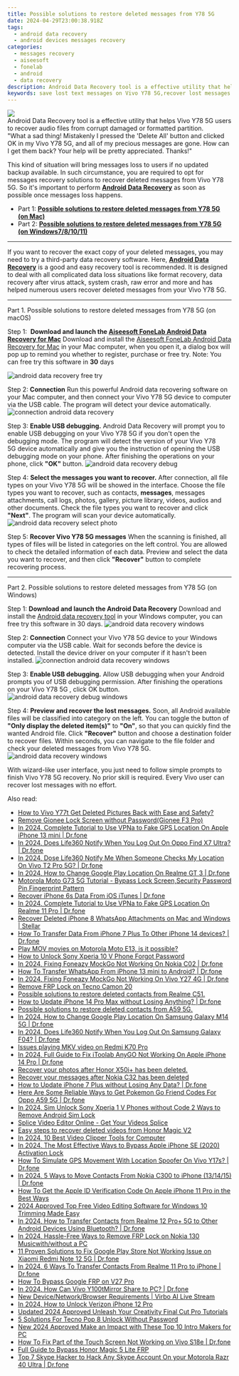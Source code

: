 ```yaml
---
title: Possible solutions to restore deleted messages from Y78 5G
date: 2024-04-29T23:00:38.918Z
tags: 
  - android data recovery
  - android devices messages recovery
categories: 
  - messages recovery
  - aiseesoft
  - fonelab
  - android
  - data recovery
description: Android Data Recovery tool is a effective utility that helps Vivo Y78 5G users to recover audio files from corrupt damaged or formatted partition.
keywords: save lost text messages on Vivo Y78 5G,recover lost messages from Vivo Y78 5G,restore deleted messages files on Y78 5G,Unerase messages from Vivo,Regain missing messages on Vivo Y78 5G,recover lost messages from Vivo,recover deleted messages 2018 for Vivo Y78 5G,Vivo Y78 5G all messages delete,Vivo data recovery,how to recover messages Vivo,recover messages from Vivo,how to get messages back from Y78 5G
---
```


<img src="https://img0mobiles.techidaily.com/images/best-assets/devices/vivo/vivo-y78-5g/5.jpg" class="atpl-imgstyle"  />

<div class="atpl-content atpl-for-fonelab-android recover-messages">

<div class="atpl-post-description-part-1">
Android Data Recovery tool is a effective utility that helps Vivo Y78 5G users to recover audio files from corrupt damaged or formatted partition.
</div>




<div class="atpl-post-description-part-2">
<div class="tpl-content-sub-paragraph-question">
  "What a sad thing! Mistakenly I pressed the 'Delete All' button and clicked OK in my Vivo Y78 5G, and all of my precious messages are gone. How can I get them back? Your help will be pretty appreciated. Thanks!"
</div>
<div class="tpl-content-sub-paragraph-content">
  <p>
    This kind of situation will bring messages loss to users if no updated backup available. In such circumstance, you are required to opt for messages recovery solutions to recover deleted messages from Vivo Y78 5G. So it's important to perform <a href="https://tools.techidaily.com/aiseesoft-android-data-recovery/" ><strong>Android Data Recovery</strong></a> as soon as possible once messages loss happens.
  </p>
</div>
</div>

<ul>
  <li>Part 1: <strong><a href="#p1">Possible solutions to restore deleted messages from Y78 5G (on Mac)</a></strong></li>
  <li>Part 2: <strong><a href="#p2">Possible solutions to restore deleted messages from Y78 5G (on Windows7/8/10/11)</a></strong></li>
</ul>

<hr>
<div class="atpl-post-description-part-3">
<div class="tpl-content-sub-paragraph-normal">
  <p>
    If you want to recover the exact copy of your deleted messages, you may need to try a third-party data recovery software. Here, <a href="https://tools.techidaily.com/aiseesoft-android-data-recovery/" ><strong>Android Data Recovery</strong></a> is a good and easy recovery tool is recommended. It is designed to deal with all complicated data loss situations like format recovery, data recovery after virus attack, system crash, raw error and more and has helped numerous users recover deleted messages from your Vivo Y78 5G.
  </p>
</div>
</div>


<!-- Part 1 -->
<a id="p1" name="p1" ></a><hr>

<div>
  <span class="atpl-step-part-style">Part 1. Possible solutions to restore deleted messages from Y78 5G (on macOS)</span>
</div>  

<span class="atpl-stepstyle-a"><span>Step 1: </span></span> <strong>Download and launch the <a href="https://tools.techidaily.com/aiseesoft-android-data-recovery-for-mac/" >Aiseesoft FoneLab Android Data Recovery for Mac</a></strong>
Download and install the <a href="https://tools.techidaily.com/aiseesoft-android-data-recovery-for-mac/" >Aiseesoft FoneLab Android Data Recovery for Mac</a> in your Mac computer, when you open it, a dialog box will pop up to remind you whether to register, purchase or free try.
Note: You can free try this software in <strong>30</strong> days

<img src="https://tools.techidaily.com/images/apps/aiseesoft/android-data-recovery/mac-free-try.png" class="atpl-imgstyle" alt="android data recovery free try" />

<span class="atpl-stepstyle-a"><span>Step 2: </span></span> <strong>Connection</strong>
Run this powerful Android data recovering software on your Mac computer, and then connect your Vivo Y78 5G device to computer via the USB cable. The program will detect your device automatically.
<img src="https://tools.techidaily.com/images/apps/aiseesoft/android-data-recovery/mac-connection-interface.jpg" class="atpl-imgstyle" alt="connection android data recovery" />

<span class="atpl-stepstyle-a"><span>Step 3: </span></span> <strong>Enable USB debugging.</strong>
Android Data Recovery will prompt you to enable USB debugging on your Vivo Y78 5G  if you don't open the debugging mode. The program will detect the version of your Vivo Y78 5G device automatically and give you the instruction of opening the USB debugging mode on your phone. After finishing the operations on your phone, click <strong>"OK"</strong> button.
<img src="https://tools.techidaily.com/images/apps/aiseesoft/android-data-recovery/mac-android-usb-debug.jpg"  class="atpl-imgstyle" alt="android data recovery debug" />

<span class="atpl-stepstyle-a"><span>Step 4: </span></span> <strong>Select the messages you want to recover.</strong>
After connection, all file types on your Vivo Y78 5G will be showed in the interface. Choose the file types you want to recover, such as contacts, <strong>messages</strong>, messages attachments, call logs, photos, gallery, picture library, videos, audios and other documents. Check the file types you want to recover and click  <b>"Next"</b>. The program will scan your device automatically.
<img src="https://tools.techidaily.com/images/apps/aiseesoft/android-data-recovery/mac-choose-type-messages.jpg" class="atpl-imgstyle" alt="android data recovery select photo" />

<span class="atpl-stepstyle-a"><span>Step 5: </span></span> <strong>Recover Vivo Y78 5G messages</strong>
When the scanning is finished, all types of files will be listed in categories on the left control. You are allowed to check the detailed information of each data. Preview and select the data you want to recover, and then click <b>"Recover"</b> button to complete recovering process.

<a id="p2" name="p2"></a><hr>

<div class="atpl-step-part-style">Part 2. Possible solutions to restore deleted messages from Y78 5G (on Windows)</div>

<span class="atpl-stepstyle-a"><span>Step 1: </span></span> <strong>Download and launch the Android Data Recovery</strong>
Download and install the <a href="https://tools.techidaily.com/aiseesoft-android-data-recovery-for-win/" >Android data recovery tool</a> in your Windows computer, you can free try this software in 30 days.
<img src="https://tools.techidaily.com/images/apps/aiseesoft/android-data-recovery/win-start-interface.png"  class="atpl-imgstyle" alt="android data recovery windows" />

<span class="atpl-stepstyle-a"><span>Step 2: </span></span> <strong>Connection</strong>
Connect your Vivo Y78 5G device to your Windows computer via the USB cable. Wait for seconds before the device is detected. Install the device driver on your computer if it hasn't been installed.
<img src="https://tools.techidaily.com/images/apps/aiseesoft/android-data-recovery/win-connection-interface.png" class="atpl-imgstyle" alt="connection android data recovery windows" />

<span class="atpl-stepstyle-a"><span>Step 3: </span></span> <strong>Enable USB debugging.</strong>
Allow USB debugging when your Android prompts you of USB debugging permission. After finishing the operations on your Vivo Y78 5G , click OK button.
<img src="https://tools.techidaily.com/images/apps/aiseesoft/android-data-recovery/win-android-usb-debug.png" class="atpl-imgstyle" alt="android data recovery debug windows" />

<span class="atpl-stepstyle-a"><span>Step 4: </span></span> <strong>Preview and recover the lost messages.</strong>
Soon, all Android available files will be classified into category on the left. You can toggle the button of <b>"Only display the deleted item(s)"</b> to <b>"On"</b>, so that you can quickly find the wanted Android file. Click <b>"Recover"</b> button and choose a destination folder to recover files. Within seconds, you can navigate to the file folder and check your deleted messages from Vivo Y78 5G.
<img src="https://tools.techidaily.com/images/apps/aiseesoft/android-data-recovery/win-recover-messages.jpg" class="atpl-imgstyle" alt="android data recovery windows" />

<div class="atpl-post-description-part-4">
<div class="tpl-content-sub-paragraph-normal">
  <p>
    With wizard-like user interface, you just need to follow simple prompts to finish Vivo Y78 5G recovery. No prior skill is required. Every Vivo user can recover lost messages with no effort.
  </p>
</div>
</div>

<ins class="adsbygoogle"
     style="display:block"
     data-ad-client="ca-pub-7571918770474297"
     data-ad-slot="8358498916"
     data-ad-format="auto"
     data-full-width-responsive="true"></ins>



</div>
<ins class="adsbygoogle"
    style="display:block"
    data-ad-format="autorelaxed"
    data-ad-client="ca-pub-7571918770474297"
    data-ad-slot="1223367746"></ins>

<span class="atpl-alsoreadstyle">Also read:</span>
<div><ul>
<li><a href="https://review-topics.techidaily.com/how-to-vivo-y77t-get-deleted-pictures-back-with-ease-and-safety-by-fonelab-android-recover-pictures/"><u>How to Vivo Y77t Get Deleted Pictures Back with Ease and Safety?</u></a></li>
<li><a href="https://review-topics.techidaily.com/remove-gionee-lock-screen-without-password-gionee-f3-pro-by-drfone-android-unlock-android-unlock/"><u>Remove Gionee Lock Screen without Password(Gionee F3 Pro)</u></a></li>
<li><a href="https://review-topics.techidaily.com/in-2024-complete-tutorial-to-use-vpna-to-fake-gps-location-on-apple-iphone-13-mini-drfone-by-drfone-virtual-ios/"><u>In 2024, Complete Tutorial to Use VPNa to Fake GPS Location On Apple iPhone 13 mini | Dr.fone</u></a></li>
<li><a href="https://review-topics.techidaily.com/in-2024-does-life360-notify-when-you-log-out-on-oppo-find-x7-ultra-drfone-by-drfone-virtual-android/"><u>In 2024, Does Life360 Notify When You Log Out On Oppo Find X7 Ultra? | Dr.fone</u></a></li>
<li><a href="https://review-topics.techidaily.com/in-2024-dose-life360-notify-me-when-someone-checks-my-location-on-vivo-t2-pro-5g-drfone-by-drfone-virtual-android/"><u>In 2024, Dose Life360 Notify Me When Someone Checks My Location On Vivo T2 Pro 5G? | Dr.fone</u></a></li>
<li><a href="https://review-topics.techidaily.com/in-2024-how-to-change-google-play-location-on-realme-gt-3-drfone-by-drfone-virtual-android/"><u>In 2024, How to Change Google Play Location On Realme GT 3 | Dr.fone</u></a></li>
<li><a href="https://review-topics.techidaily.com/motorola-moto-g73-5g-tutorial-bypass-lock-screen-security-password-pin-fingerprint-pattern-by-drfone-android-unlock-android-unlock/"><u>Motorola Moto G73 5G Tutorial - Bypass Lock Screen,Security Password Pin,Fingerprint,Pattern</u></a></li>
<li><a href="https://review-topics.techidaily.com/recover-iphone-6s-data-from-ios-itunes-drfone-by-drfone-ios-data-recovery-ios-data-recovery/"><u>Recover iPhone 6s Data From iOS iTunes | Dr.fone</u></a></li>
<li><a href="https://review-topics.techidaily.com/in-2024-complete-tutorial-to-use-vpna-to-fake-gps-location-on-realme-11-pro-drfone-by-drfone-virtual-android/"><u>In 2024, Complete Tutorial to Use VPNa to Fake GPS Location On Realme 11 Pro | Dr.fone</u></a></li>
<li><a href="https://review-topics.techidaily.com/recover-deleted-iphone-8-whatsapp-attachments-on-mac-and-windows-stellar-by-stellar-data-recovery-ios-iphone-data-recovery/"><u>Recover Deleted iPhone 8 WhatsApp Attachments on Mac and Windows | Stellar</u></a></li>
<li><a href="https://review-topics.techidaily.com/how-to-transfer-data-from-iphone-7-plus-to-other-iphone-14-devices-drfone-by-drfone-transfer-data-from-ios-transfer-data-from-ios/"><u>How To Transfer Data From iPhone 7 Plus To Other iPhone 14 devices? | Dr.fone</u></a></li>
<li><a href="https://review-topics.techidaily.com/play-mov-movies-on-motorola-moto-e13-is-it-possible-by-aiseesoft-video-converter-play-mov-on-android/"><u>Play MOV movies on Motorola Moto E13, is it possible?</u></a></li>
<li><a href="https://review-topics.techidaily.com/how-to-unlock-sony-xperia-10-v-phone-forgot-password-by-drfone-android-unlock-android-unlock/"><u>How to Unlock Sony Xperia 10 V Phone Forgot Password</u></a></li>
<li><a href="https://review-topics.techidaily.com/in-2024-fixing-foneazy-mockgo-not-working-on-nokia-c02-drfone-by-drfone-virtual-android/"><u>In 2024, Fixing Foneazy MockGo Not Working On Nokia C02 | Dr.fone</u></a></li>
<li><a href="https://review-topics.techidaily.com/how-to-transfer-whatsapp-from-iphone-13-mini-to-android-drfone-by-drfone-transfer-whatsapp-from-ios-transfer-whatsapp-from-ios/"><u>How To Transfer WhatsApp From iPhone 13 mini to Android? | Dr.fone</u></a></li>
<li><a href="https://review-topics.techidaily.com/in-2024-fixing-foneazy-mockgo-not-working-on-vivo-y27-4g-drfone-by-drfone-virtual-android/"><u>In 2024, Fixing Foneazy MockGo Not Working On Vivo Y27 4G | Dr.fone</u></a></li>
<li><a href="https://review-topics.techidaily.com/remove-frp-lock-on-tecno-camon-20-by-drfone-android-unlock-remove-google-frp/"><u>Remove FRP Lock on Tecno Camon 20</u></a></li>
<li><a href="https://review-topics.techidaily.com/possible-solutions-to-restore-deleted-contacts-from-realme-c51-by-fonelab-android-recover-contacts/"><u>Possible solutions to restore deleted contacts from Realme C51.</u></a></li>
<li><a href="https://review-topics.techidaily.com/how-to-update-iphone-14-pro-max-without-losing-anything-drfone-by-drfone-ios-system-repair-ios-system-repair/"><u>How to Update iPhone 14 Pro Max without Losing Anything? | Dr.fone</u></a></li>
<li><a href="https://review-topics.techidaily.com/possible-solutions-to-restore-deleted-contacts-from-a59-5g-by-fonelab-android-recover-contacts/"><u>Possible solutions to restore deleted contacts from A59 5G.</u></a></li>
<li><a href="https://review-topics.techidaily.com/in-2024-how-to-change-google-play-location-on-samsung-galaxy-m14-5g-drfone-by-drfone-virtual-android/"><u>In 2024, How to Change Google Play Location On Samsung Galaxy M14 5G | Dr.fone</u></a></li>
<li><a href="https://review-topics.techidaily.com/in-2024-does-life360-notify-when-you-log-out-on-samsung-galaxy-f04-drfone-by-drfone-virtual-android/"><u>In 2024, Does Life360 Notify When You Log Out On Samsung Galaxy F04? | Dr.fone</u></a></li>
<li><a href="https://review-topics.techidaily.com/issues-playing-mkv-video-on-redmi-k70-pro-by-aiseesoft-video-converter-play-mkv-on-android/"><u>Issues playing MKV video on Redmi K70 Pro</u></a></li>
<li><a href="https://review-topics.techidaily.com/in-2024-full-guide-to-fix-itoolab-anygo-not-working-on-apple-iphone-14-pro-drfone-by-drfone-virtual-ios/"><u>In 2024, Full Guide to Fix iToolab AnyGO Not Working On Apple iPhone 14 Pro | Dr.fone</u></a></li>
<li><a href="https://review-topics.techidaily.com/recover-your-photos-after-honor-x50iplus-has-been-deleted-by-fonelab-android-recover-photos/"><u>Recover your photos after Honor X50i+ has been deleted.</u></a></li>
<li><a href="https://review-topics.techidaily.com/recover-your-messages-after-nokia-c32-has-been-deleted-by-fonelab-android-recover-messages/"><u>Recover your messages after Nokia C32 has been deleted</u></a></li>
<li><a href="https://review-topics.techidaily.com/how-to-update-iphone-7-plus-without-losing-any-data-drfone-by-drfone-ios-system-repair-ios-system-repair/"><u>How to Update iPhone 7 Plus without Losing Any Data? | Dr.fone</u></a></li>
<li><a href="https://android-pokemon-go.techidaily.com/here-are-some-reliable-ways-to-get-pokemon-go-friend-codes-for-oppo-a59-5g-drfone-by-drfone-virtual-android/"><u>Here Are Some Reliable Ways to Get Pokemon Go Friend Codes For Oppo A59 5G | Dr.fone</u></a></li>
<li><a href="https://sim-unlock.techidaily.com/in-2024-sim-unlock-sony-xperia-1-v-phones-without-code-2-ways-to-remove-android-sim-lock-by-drfone-android/"><u>In 2024, Sim Unlock Sony Xperia 1 V Phones without Code 2 Ways to Remove Android Sim Lock</u></a></li>
<li><a href="https://ai-editing-video.techidaily.com/splice-video-editor-online-get-your-videos-splice/"><u>Splice Video Editor Online - Get Your Videos Splice</u></a></li>
<li><a href="https://phone-solutions.techidaily.com/easy-steps-to-recover-deleted-videos-from-honor-magic-v2-by-fonelab-android-recover-video/"><u>Easy steps to recover deleted videos from Honor Magic V2</u></a></li>
<li><a href="https://ai-vdieo-software.techidaily.com/in-2024-10-best-video-clipper-tools-for-computer/"><u>In 2024, 10 Best Video Clipper Tools for Computer</u></a></li>
<li><a href="https://activate-lock.techidaily.com/in-2024-the-most-effective-ways-to-bypass-apple-iphone-se-2020-activation-lock-by-drfone-ios/"><u>In 2024, The Most Effective Ways to Bypass Apple iPhone SE (2020) Activation Lock</u></a></li>
<li><a href="https://fake-location.techidaily.com/how-to-simulate-gps-movement-with-location-spoofer-on-vivo-y17s-drfone-by-drfone-virtual-android/"><u>How To Simulate GPS Movement With Location Spoofer On Vivo Y17s? | Dr.fone</u></a></li>
<li><a href="https://android-transfer.techidaily.com/in-2024-5-ways-to-move-contacts-from-nokia-c300-to-iphone-131415-drfone-by-drfone-transfer-from-android-transfer-from-android/"><u>In 2024, 5 Ways to Move Contacts From Nokia C300 to iPhone (13/14/15) | Dr.fone</u></a></li>
<li><a href="https://apple-account.techidaily.com/how-to-get-the-apple-id-verification-code-on-apple-iphone-11-pro-in-the-best-ways-by-drfone-ios/"><u>How To Get the Apple ID Verification Code On Apple iPhone 11 Pro in the Best Ways</u></a></li>
<li><a href="https://ai-vdieo-software.techidaily.com/2024-approved-top-free-video-editing-software-for-windows-10-trimming-made-easy/"><u>2024 Approved Top Free Video Editing Software for Windows 10 Trimming Made Easy</u></a></li>
<li><a href="https://android-transfer.techidaily.com/in-2024-how-to-transfer-contacts-from-realme-12-proplus-5g-to-other-android-devices-using-bluetooth-drfone-by-drfone-transfer-from-android-transfer-from-android/"><u>In 2024, How to Transfer Contacts from Realme 12 Pro+ 5G to Other Android Devices Using Bluetooth? | Dr.fone</u></a></li>
<li><a href="https://android-frp.techidaily.com/in-2024-hassle-free-ways-to-remove-frp-lock-on-nokia-130-musicwithwithout-a-pc-by-drfone-android/"><u>In 2024, Hassle-Free Ways to Remove FRP Lock on Nokia 130 Musicwith/without a PC</u></a></li>
<li><a href="https://howto.techidaily.com/11-proven-solutions-to-fix-google-play-store-not-working-issue-on-xiaomi-redmi-note-12-5g-drfone-by-drfone-fix-android-problems-fix-android-problems/"><u>11 Proven Solutions to Fix Google Play Store Not Working Issue on Xiaomi Redmi Note 12 5G | Dr.fone</u></a></li>
<li><a href="https://android-transfer.techidaily.com/in-2024-6-ways-to-transfer-contacts-from-realme-11-pro-to-iphone-drfone-by-drfone-transfer-from-android-transfer-from-android/"><u>In 2024, 6 Ways To Transfer Contacts From Realme 11 Pro to iPhone | Dr.fone</u></a></li>
<li><a href="https://phone-solutions.techidaily.com/how-to-bypass-google-frp-on-v27-pro-by-drfone-android-unlock-remove-google-frp/"><u>How To Bypass Google FRP on V27 Pro</u></a></li>
<li><a href="https://screen-mirror.techidaily.com/in-2024-how-can-vivo-y100tmirror-share-to-pc-drfone-by-drfone-android/"><u>In 2024, How Can Vivo Y100tMirror Share to PC? | Dr.fone</u></a></li>
<li><a href="https://ai-voice-clone.techidaily.com/new-devicenetworkbrowser-requirements-virbo-ai-live-stream/"><u>New Device/Network/Browser Requirements | Virbo AI Live Stream</u></a></li>
<li><a href="https://sim-unlock.techidaily.com/in-2024-how-to-unlock-verizon-iphone-12-pro-by-drfone-ios/"><u>In 2024, How to Unlock Verizon iPhone 12 Pro</u></a></li>
<li><a href="https://ai-video-apps.techidaily.com/updated-2024-approved-unleash-your-creativity-final-cut-pro-tutorials/"><u>Updated 2024 Approved Unleash Your Creativity Final Cut Pro Tutorials</u></a></li>
<li><a href="https://unlock-android.techidaily.com/5-solutions-for-tecno-pop-8-unlock-without-password-by-drfone-android/"><u>5 Solutions For Tecno Pop 8 Unlock Without Password</u></a></li>
<li><a href="https://ai-video-apps.techidaily.com/new-2024-approved-make-an-impact-with-these-top-10-intro-makers-for-pc/"><u>New 2024 Approved Make an Impact with These Top 10 Intro Makers for PC</u></a></li>
<li><a href="https://howto.techidaily.com/how-to-fix-part-of-the-touch-screen-not-working-on-vivo-s18e-drfone-by-drfone-fix-android-problems-fix-android-problems/"><u>How To Fix Part of the Touch Screen Not Working on Vivo S18e | Dr.fone</u></a></li>
<li><a href="https://bypass-frp.techidaily.com/full-guide-to-bypass-honor-magic-5-lite-frp-by-drfone-android/"><u>Full Guide to Bypass Honor Magic 5 Lite FRP</u></a></li>
<li><a href="https://location-social.techidaily.com/top-7-skype-hacker-to-hack-any-skype-account-on-your-motorola-razr-40-ultra-drfone-by-drfone-virtual-android/"><u>Top 7 Skype Hacker to Hack Any Skype Account On your Motorola Razr 40 Ultra | Dr.fone</u></a></li>
</ul></div>

